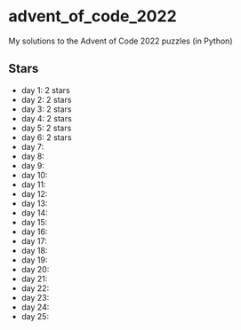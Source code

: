# advent_of_code_2022

My solutions to the Advent of Code 2022 puzzles (in Python)

## Stars

- day 1: 2 stars
- day 2: 2 stars
- day 3: 2 stars
- day 4: 2 stars
- day 5: 2 stars
- day 6: 2 stars
- day 7:
- day 8:
- day 9:
- day 10:
- day 11:
- day 12:
- day 13:
- day 14:
- day 15:
- day 16:
- day 17:
- day 18:
- day 19:
- day 20:
- day 21:
- day 22:
- day 23:
- day 24:
- day 25:
